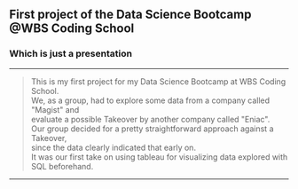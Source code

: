 ## First project of the Data Science Bootcamp @WBS Coding School

### Which is just a presentation

---

> This is my first project for my Data Science Bootcamp at WBS Coding School.  
> We, as a group, had to explore some data from a company called "Magist" and  
> evaluate a possible Takeover by another company called "Eniac".  
> Our group decided for a pretty straightforward approach against a Takeover,  
> since the data clearly indicated that early on.  
> It was our first take on using tableau for visualizing data explored with SQL beforehand.

---
